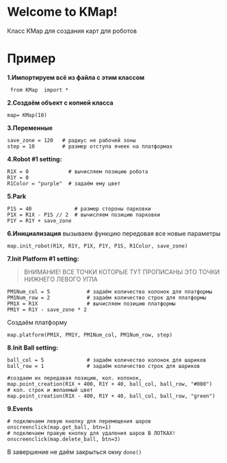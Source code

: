 # Welcome to KMap!

Класс KMap для создания карт для роботов

# Пример

**1.Импортируем всё из файла с этим классом**
  
     from KMap  import *
**2.Создаём объект с копией класса**

    map= KMap(10)
**3.Переменные**

    save_zone = 120   # радиус не рабочей зоны
    step = 10         # размер отступа ячеек на платформах

**4.Robot #1 setting:**

    R1X = 0             # вычисляем позицию робота
    R1Y = 0
    R1Color = "purple"  # задаём ему цвет
**5.Park**

    P1S = 40              # размер стороны парковки
    P1X = R1X - P1S // 2  # вычисляем позицию парковки
    P1Y = R1Y + save_zone
**6.Инициализация**
вызываем функцию передовая все новые параметры

    map.init_robot(R1X, R1Y, P1X, P1Y, P1S, R1Color, save_zone)
**7.Init Platform #1 setting:**

> ВНИМАНИЕ! ВСЕ ТОЧКИ КОТОРЫЕ ТУТ ПРОПИСАНЫ ЭТО ТОЧКИ НИЖНЕГО ЛЕВОГО УГЛА

    PM1Num_col = 5            # задаём количество колонок для платформы
    PM1Num_row = 2            # задаём количество строк для платформы
    PM1X = R1X                # вычисляем позицию платформы
    PM1Y = R1Y - save_zone * 2 
Создаём платформу

    map.platform(PM1X, PM1Y, PM1Num_col, PM1Num_row, step)
**8.Init Ball setting:**

    ball_col = 5              # задаём количество колонок для шариков
    ball_row = 1              # задаём количество строк для шариков
 
    #создаем их передавая позицию, кол. колонок,
    map.point_creation(R1X + 400, R1Y + 40, ball_col, ball_row, "#000")
    # кол. строк и желаемый цвет
    map.point_creation(R1X - 400, R1Y + 40, ball_col, ball_row, "green") 
**9.Events**

    # подключаем левую кнопку для перемещения шаров
    onscreenclick(map.get_ball, btn=1) 
    # подключаем правую кнопку для удаления шаров В ЛОТКАХ!
    onscreenclick(map.delete_ball, btn=3)
В завершение не даём закрыться окну `done()`
